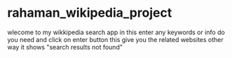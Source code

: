 # rahaman_wikipedia_project
wlecome to my wikkipedia search app
in this enter any keywords or info do you need and click on enter button 
this give you the related websites 
other way it shows "search results not found"
